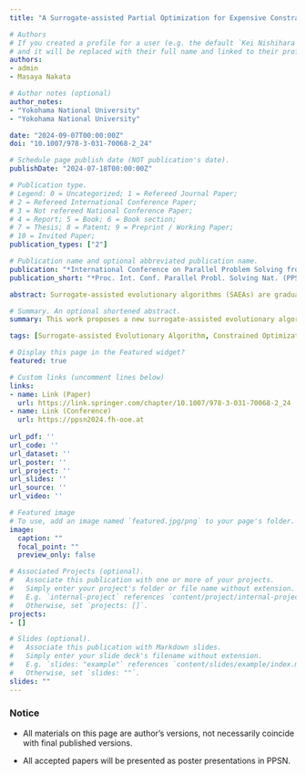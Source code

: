 ```yaml
---
title: "A Surrogate-assisted Partial Optimization for Expensive Constrained Optimization Problems"

# Authors
# If you created a profile for a user (e.g. the default `Kei Nishihara` user), write the username (folder name) here 
# and it will be replaced with their full name and linked to their profile.
authors:
- admin
- Masaya Nakata

# Author notes (optional)
author_notes:
- "Yokohama National University"
- "Yokohama National University"

date: "2024-09-07T00:00:00Z"
doi: "10.1007/978-3-031-70068-2_24"

# Schedule page publish date (NOT publication's date).
publishDate: "2024-07-18T00:00:00Z"

# Publication type.
# Legend: 0 = Uncategorized; 1 = Refereed Journal Paper;
# 2 = Refereed International Conference Paper;
# 3 = Not refereed National Conference Paper;
# 4 = Report; 5 = Book; 6 = Book section;
# 7 = Thesis; 8 = Patent; 9 = Preprint / Working Paper;
# 10 = Invited Paper;
publication_types: ["2"]

# Publication name and optional abbreviated publication name.
publication: "*International Conference on Parallel Problem Solving from Nature (PPSN)*, pp. 391--407"
publication_short: "*Proc. Int. Conf. Parallel Probl. Solving Nat. (PPSN)*, pp. 391--407"

abstract: Surrogate-assisted evolutionary algorithms (SAEAs) are gradually gaining attention as a method for solving expensive optimization problems with inequality constraints. Most SAEAs construct a surrogate model for each objective/constraint function and then aggregate approximation functions of constraints to estimate the feasibility of unevaluated solutions. However, because of the aggregation, the differences in the scales among constraints are ignored. Constraints with smaller scales do not benefit from constraint handling techniques as much as larger constraints, while the effects of handling constraints with larger scales scatter to the other many constraints. This results in an inefficient constraint optimization. Accordingly, this work proposes a new SAEA that partially optimizes each objective/constraint, namely surrogate-assisted partial optimization (SAPO). Solutions with better values of objective/constraint are selected from the evaluated solutions as the parent solutions and a focused objective/constraint is independently optimized using surrogate models one by one. Experimental results reveal the superiority of SAPO compared to the state-of-the-art SAEAs on a single-objective optimization problem suite with inequality constraints under an expensive optimization scenario.

# Summary. An optional shortened abstract.
summary: This work proposes a new surrogate-assisted evolutionary algorithm that partially optimizes each objective/constraint, namely surrogate-assisted partial optimization (SAPO). Solutions with better values of objective/constraint are selected from the evaluated solutions as the parent solutions and a focused objective/constraint is independently optimized using surrogate models one by one.

tags: [Surrogate-assisted Evolutionary Algorithm, Constrained Optimization Problem, Expensive Optimization Problem, Radial Basis Function Network, Differential Evolution]

# Display this page in the Featured widget?
featured: true

# Custom links (uncomment lines below)
links:
- name: Link (Paper)
  url: https://link.springer.com/chapter/10.1007/978-3-031-70068-2_24
- name: Link (Conference)
  url: https://ppsn2024.fh-ooe.at
 
url_pdf: ''
url_code: ''
url_dataset: ''
url_poster: ''
url_project: ''
url_slides: ''
url_source: ''
url_video: ''

# Featured image
# To use, add an image named `featured.jpg/png` to your page's folder. 
image:
  caption: ""
  focal_point: ""
  preview_only: false

# Associated Projects (optional).
#   Associate this publication with one or more of your projects.
#   Simply enter your project's folder or file name without extension.
#   E.g. `internal-project` references `content/project/internal-project/index.md`.
#   Otherwise, set `projects: []`.
projects:
- []

# Slides (optional).
#   Associate this publication with Markdown slides.
#   Simply enter your slide deck's filename without extension.
#   E.g. `slides: "example"` references `content/slides/example/index.md`.
#   Otherwise, set `slides: ""`.
slides: ""
---
```


### Notice

- All materials on this page are author’s versions, not necessarily coincide with final published versions.

- All accepted papers will be presented as poster presentations in PPSN.
